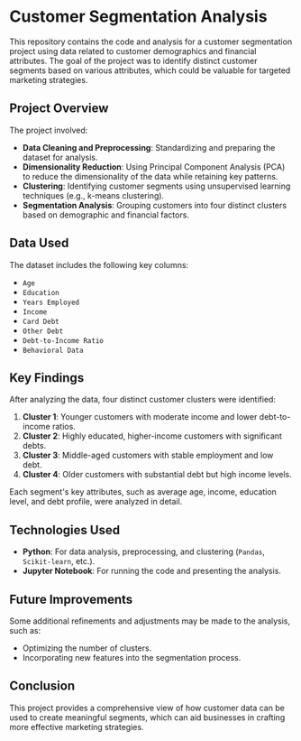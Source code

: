 # Customer Segmentation Analysis

This repository contains the code and analysis for a customer segmentation project using data related to customer demographics and financial attributes. The goal of the project was to identify distinct customer segments based on various attributes, which could be valuable for targeted marketing strategies.

## Project Overview

The project involved:
- **Data Cleaning and Preprocessing**: Standardizing and preparing the dataset for analysis.
- **Dimensionality Reduction**: Using Principal Component Analysis (PCA) to reduce the dimensionality of the data while retaining key patterns.
- **Clustering**: Identifying customer segments using unsupervised learning techniques (e.g., k-means clustering).
- **Segmentation Analysis**: Grouping customers into four distinct clusters based on demographic and financial factors.

## Data Used

The dataset includes the following key columns:
- `Age`
- `Education`
- `Years Employed`
- `Income`
- `Card Debt`
- `Other Debt`
- `Debt-to-Income Ratio`
- `Behavioral Data`

## Key Findings

After analyzing the data, four distinct customer clusters were identified:
1. **Cluster 1**: Younger customers with moderate income and lower debt-to-income ratios.
2. **Cluster 2**: Highly educated, higher-income customers with significant debts.
3. **Cluster 3**: Middle-aged customers with stable employment and low debt.
4. **Cluster 4**: Older customers with substantial debt but high income levels.

Each segment's key attributes, such as average age, income, education level, and debt profile, were analyzed in detail.

## Technologies Used

- **Python**: For data analysis, preprocessing, and clustering (`Pandas`, `Scikit-learn`, etc.).
- **Jupyter Notebook**: For running the code and presenting the analysis.

## Future Improvements
Some additional refinements and adjustments may be made to the analysis, such as:
- Optimizing the number of clusters.
- Incorporating new features into the segmentation process.

## Conclusion
This project provides a comprehensive view of how customer data can be used to create meaningful segments, which can aid businesses in crafting more effective marketing strategies.
